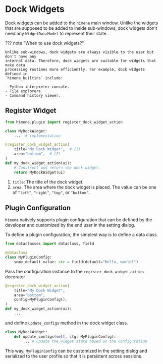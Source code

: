 # Dock Widgets

[Dock widgets](../usage/basics.md#appearance) can be added to the `himena` main window.
Unlike the widgets that are supposed to be added to inside sub-windows, dock widgets
don't need any `WidgetDataModel` to represent their state.

??? note "When to use dock widgets?"

    Unlike sub-windows, dock widgets are always visible to the user but don't have any
    internal data. Therefore, dock widgets are suitable for widgets that make data
    processing routines more efficiently. For example, dock widgets defined in
    `himena_builtins` include:

    - Python interpreter console.
    - File explorers.
    - Command history viewer.

## Register Widget

``` python
from himena.plugin import register_dock_widget_action

class MyDockWidget:
    ...  # implementation

@register_dock_widget_action(
    title="My Dock Widget",  # (1)
    area="bottom",  # (2)
)
def my_dock_widget_action(ui):
    # Construct and return the dock widget.
    return MyDockWidget(ui)
```

1. `title`: The title of the dock widget.
2. `area`: The area where the dock widget is placed. The value can be one of `"left"`,
   `"right"`, `"top"`, or `"bottom"`.

## Plugin Configuration

`himena` natively supports plugin configuration that can be defined by the developer and
customized by the end user in the setting dialog.

To define a plugin configuration, the simplest way is to define a data class.

``` python
from dataclasses import dataclass, field

@dataclass
class MyPluginConfig:
    some_default_value: str = field(default="Hello, world!")
```

Pass the configuration instance to the `register_dock_widget_action` decorator

``` python
@register_dock_widget_action(
    title="My Dock Widget",
    area="bottom",
    config=MyPluginConfig(),
)
def my_dock_widget_action(ui):
    ...
```

and define `update_configs` method in the dock widget class.

``` python
class MyDockWidget:
    def update_configs(self, cfg: MyPluginConfig):
        ... # update the widget state based on the configuration
```

This way, `MyPluginConfig` can be customized in the setting dialog and serialized to the
user profile so that it is persistent across sessions.
